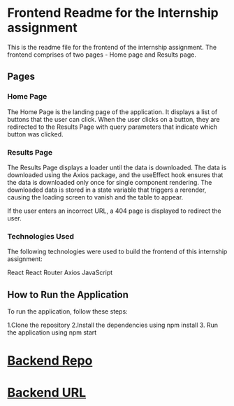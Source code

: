 # Frontend Readme for the Internship assignment 
This is the readme file for the frontend of the internship assignment. The frontend comprises of two pages - Home page and Results page.

## Pages
### Home Page
The Home Page is the landing page of the application. It displays a list of buttons that the user can click. When the user clicks on a button, they are redirected to the Results Page with query parameters that indicate which button was clicked.

### Results Page
The Results Page displays a loader until the data is downloaded. The data is downloaded using the Axios package, and the useEffect hook ensures that the data is downloaded only once for single component rendering. The downloaded data is stored in a state variable that triggers a rerender, causing the loading screen to vanish and the table to appear.

If the user enters an incorrect URL, a 404 page is displayed to redirect the user.

### Technologies Used
The following technologies were used to build the frontend of this internship assignment:

React
React Router
Axios
JavaScript

## How to Run the Application
To run the application, follow these steps:

1.Clone the repository
2.Install the dependencies using npm install
3. Run the application using npm start

# [Backend Repo](https://github.com/prakharSrivs/Mobilicis-Backend)
# [Backend URL ](https://mobilicisassignmentbackend-536c.onrender.com)
